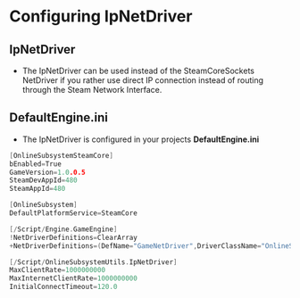 # Configuring IpNetDriver

## IpNetDriver
- The IpNetDriver can be used instead of the SteamCoreSockets NetDriver if you rather use direct IP connection instead of routing through the Steam Network Interface.

## DefaultEngine.ini
- The IpNetDriver is configured in your projects **DefaultEngine.ini**

```cpp
[OnlineSubsystemSteamCore]
bEnabled=True
GameVersion=1.0.0.5
SteamDevAppId=480
SteamAppId=480

[OnlineSubsystem]
DefaultPlatformService=SteamCore

[/Script/Engine.GameEngine]
!NetDriverDefinitions=ClearArray
+NetDriverDefinitions=(DefName="GameNetDriver",DriverClassName="OnlineSubsystemUtils.IpNetDriver",DriverClassNameFallback="OnlineSubsystemUtils.IpNetDriver")

[/Script/OnlineSubsystemUtils.IpNetDriver]
MaxClientRate=1000000000 
MaxInternetClientRate=1000000000
InitialConnectTimeout=120.0  
```